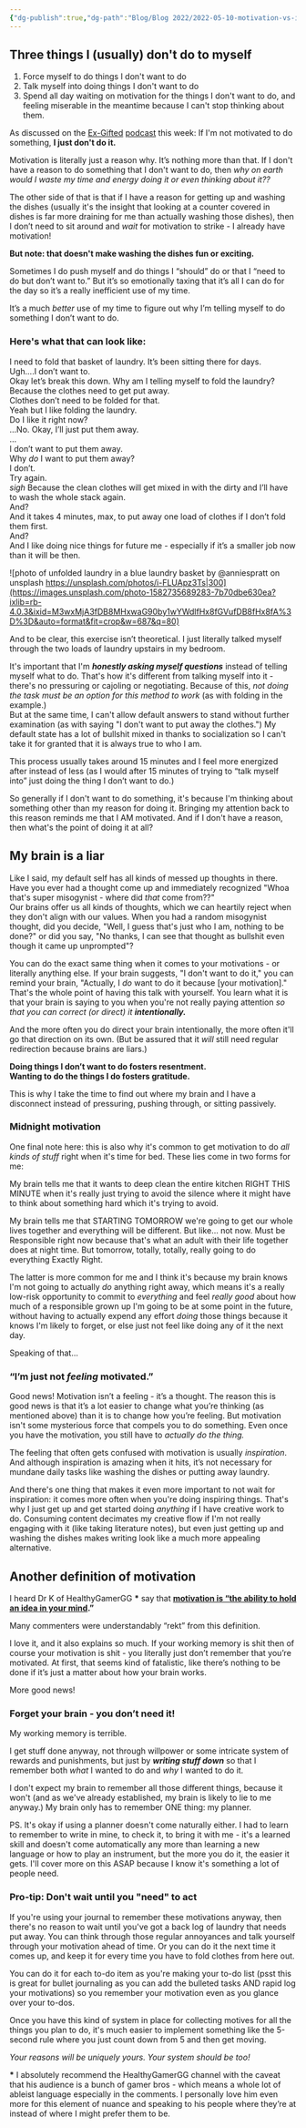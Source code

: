 ```yaml
---
{"dg-publish":true,"dg-path":"Blog/Blog 2022/2022-05-10-motivation-vs-inspiration.md","permalink":"/blog/blog-2022/2022-05-10-motivation-vs-inspiration/","title":"Motivation vs. Inspiration","tags":["executive-dysfunction","productivity"],"noteIcon":"","created":"","updated":"2023-08-15T23:08:07.000-04:00"}
---
```



## **Three things I (usually) don't do to myself**

1. Force myself to do things I don't want to do
2. Talk myself into doing things I don't want to do
3. Spend all day waiting on motivation for the things I don't want to do, and feeling miserable in the meantime because I can't stop thinking about them.

As discussed on the [Ex-Gifted](https://chaoticorganized.com/blog/how-to-do-stuff-you-dont-want-to-do/) [podcast](https://chaoticorganized.com/exgifted/how-to-do-stuff-you-dont-want-to-do/) this week: If I'm not motivated to do something, **I just don't do it.**

Motivation is literally just a reason why. It’s nothing more than that. If I don't have a reason to do something that I don't want to do, then _why on earth would I waste my time and energy doing it or even thinking about it??_

The other side of that is that if I have a reason for getting up and washing the dishes (usually it's the insight that looking at a counter covered in dishes is far more draining for me than actually washing those dishes), then I don’t need to sit around and _wait_ for motivation to strike - I already have motivation!

**But note: that doesn't make washing the dishes fun or exciting.**

Sometimes I do push myself and do things I “should” do or that I “need to do but don’t want to.” But it’s so emotionally taxing that it’s all I can do for the day so it’s a really inefficient use of my time.

It’s a much _better_ use of my time to figure out why I’m telling myself to do something I don’t want to do.

### Here's what that can look like:

I need to fold that basket of laundry. It’s been sitting there for days.  
Ugh….I don’t want to.  
Okay let’s break this down. Why am I telling myself to fold the laundry?  
Because the clothes need to get put away.  
Clothes don’t need to be folded for that.  
Yeah but I like folding the laundry.  
Do I like it right now?  
…No. Okay, I’ll just put them away.  
…  
I don’t want to put them away.  
Why _do_ I want to put them away?  
I don’t.  
Try again.  
_sigh_ Because the clean clothes will get mixed in with the dirty and I’ll have to wash the whole stack again.  
And?  
And it takes 4 minutes, max, to put away one load of clothes if I don’t fold them first.  
And?  
And I like doing nice things for future me - especially if it’s a smaller job now than it will be then.

![photo of unfolded laundry in a blue laundry basket by @anniespratt on unsplash https://unsplash.com/photos/i-FLUApz3Ts|300](https://images.unsplash.com/photo-1582735689283-7b70dbe630ea?ixlib=rb-4.0.3&ixid=M3wxMjA3fDB8MHxwaG90by1wYWdlfHx8fGVufDB8fHx8fA%3D%3D&auto=format&fit=crop&w=687&q=80)

And to be clear, this exercise isn’t theoretical. I just literally talked myself through the two loads of laundry upstairs in my bedroom.

It's important that I'm **_honestly asking myself questions_** instead of telling myself what to do. That's how it's different from talking myself into it - there's no pressuring or cajoling or negotiating. Because of this, _not doing the task must be an option for this method to work_ (as with folding in the example.)  
But at the same time, I can't allow default answers to stand without further examination (as with saying "I don't want to put away the clothes.") My default state has a lot of bullshit mixed in thanks to socialization so I can't take it for granted that it is always true to who I am.

This process usually takes around 15 minutes and I feel more energized after instead of less (as I would after 15 minutes of trying to “talk myself into” just doing the thing I don’t want to do.)

So generally if I don't want to do something, it's because I'm thinking about something other than my reason for doing it. Bringing my attention back to this reason reminds me that I AM motivated. And if I don't have a reason, then what's the point of doing it at all?

## **My brain is a liar**

Like I said, my default self has all kinds of messed up thoughts in there.  
Have you ever had a thought come up and immediately recognized "Whoa that's super misogynist - where did _that_ come from??"  
Our brains offer us all kinds of thoughts, which we can heartily reject when they don't align with our values. When you had a random misogynist thought, did you decide, "Well, I guess that's just who I am, nothing to be done?" or did you say, "No thanks, I can see that thought as bullshit even though it came up unprompted"?

You can do the exact same thing when it comes to your motivations - or literally anything else. If your brain suggests, "I don't want to do it," you can remind your brain, "Actually, I _do_ want to do it because \[your motivation\]." That's the whole point of having this talk with yourself. You learn what it is that your brain is saying to you when you're not really paying attention _so that you can correct (or direct) it **intentionally.**_

And the more often you do direct your brain intentionally, the more often it'll go that direction on its own. (But be assured that it _will_ still need regular redirection because brains are liars.)

**Doing things I don’t want to do fosters resentment.  
Wanting to do the things I do fosters gratitude.**

This is why I take the time to find out where my brain and I have a disconnect instead of pressuring, pushing through, or sitting passively.

### Midnight motivation

One final note here: this is also why it's common to get motivation to do _all kinds of stuff_ right when it's time for bed. These lies come in two forms for me:

My brain tells me that it wants to deep clean the entire kitchen RIGHT THIS MINUTE when it's really just trying to avoid the silence where it might have to think about something hard which it's trying to avoid.

My brain tells me that STARTING TOMORROW we're going to get our whole lives together and everything will be different. But like... not now. Must be Responsible right now because that's what an adult with their life together does at night time. But tomorrow, totally, totally, really going to do everything Exactly Right.

The latter is more common for me and I think it's because my brain knows I'm not going to actually _do_ anything right away, which means it's a really low-risk opportunity to commit to _everything_ and feel _really good_ about how much of a responsible grown up I'm going to be at some point in the future, without having to actually expend any effort _doing_ those things because it knows I'm likely to forget, or else just not feel like doing any of it the next day.

Speaking of that...

### “I’m just not _feeling_ motivated.”

Good news! Motivation isn’t a feeling - it’s a thought. The reason this is good news is that it’s a lot easier to change what you’re thinking (as mentioned above) than it is to change how you’re feeling. But motivation isn't some mysterious force that compels you to do something. Even once you have the motivation, you still have to _actually do the thing._

The feeling that often gets confused with motivation is usually _inspiration_. And although inspiration is amazing when it hits, it’s not necessary for mundane daily tasks like washing the dishes or putting away laundry.

And there's one thing that makes it even more important to not wait for inspiration: it comes more often when you're doing inspiring things. That's why I just get up and get started doing _anything_ if I have creative work to do. Consuming content decimates my creative flow if I'm not really engaging with it (like taking literature notes), but even just getting up and washing the dishes makes writing look like a much more appealing alternative.

## Another definition of motivation

I heard Dr K of HealthyGamerGG **\*** say that **[motivation is “the ability to hold an idea in your mind](https://www.youtube.com/watch?v=3QWIxElEnc8).”**

Many commenters were understandably “rekt” from this definition.

I love it, and it also explains so much. If your working memory is shit then of course your motivation is shit - you literally just don’t remember that you’re motivated. At first, that seems kind of fatalistic, like there’s nothing to be done if it’s just a matter about how your brain works.

More good news!

### Forget your brain - you don’t need it!

My working memory is terrible.

I get stuff done anyway, not through willpower or some intricate system of rewards and punishments, but just by **_writing stuff down_** so that I remember both _what_ I wanted to do and _why_ I wanted to do it.

I don't expect my brain to remember all those different things, because it won't (and as we've already established, my brain is likely to lie to me anyway.) My brain only has to remember ONE thing: my planner.

PS. It's okay if using a planner doesn't come naturally either. I had to learn to remember to write in mine, to check it, to bring it with me - it's a learned skill and doesn't come automatically any more than learning a new language or how to play an instrument, but the more you do it, the easier it gets. I'll cover more on this ASAP because I know it's something a lot of people need.

### Pro-tip: Don't wait until you "need" to act

If you're using your journal to remember these motivations anyway, then there's no reason to wait until you've got a back log of laundry that needs put away. You can think through those regular annoyances and talk yourself through your motivation ahead of time. Or you can do it the next time it comes up, and keep it for every time you have to fold clothes from here out.

You can do it for each to-do item as you're making your to-do list (psst this is great for bullet journaling as you can add the bulleted tasks AND rapid log your motivations) so you remember your motivation even as you glance over your to-dos.

Once you have this kind of system in place for collecting motives for all the things you plan to do, it's much easier to implement something like the 5-second rule where you just count down from 5 and then get moving.

_Your reasons will be uniquely yours. Your system should be too!_

**\*** I absolutely recommend the HealthyGamerGG channel with the caveat that his audience is a bunch of gamer bros - which means a whole lot of ableist language especially in the comments. I personally love him even more for this element of nuance and speaking to his people where they’re at instead of where I might prefer them to be.
